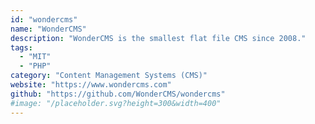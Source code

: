 ```yaml
---
id: "wondercms"
name: "WonderCMS"
description: "WonderCMS is the smallest flat file CMS since 2008."
tags:
  - "MIT"
  - "PHP"
category: "Content Management Systems (CMS)"
website: "https://www.wondercms.com"
github: "https://github.com/WonderCMS/wondercms"
#image: "/placeholder.svg?height=300&width=400"
---
```


